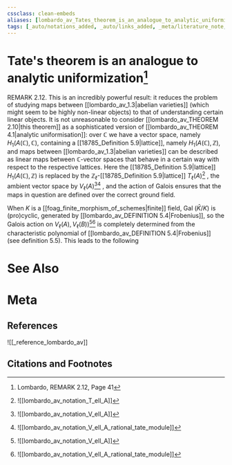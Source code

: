 ```yaml
---
cssclass: clean-embeds
aliases: [lombardo_av_Tates_theorem_is_an_analogue_to_analytic_uniformization]
tags: [_auto/notations_added, _auto/links_added, _meta/literature_note, _reference/lombardo_av, _meta/TODO/change_title, _meta/remark]
---
```

# Tate's theorem is an analogue to analytic uniformization[^1]
REMARK 2.12. This is an incredibly powerful result: it reduces the problem of studying maps between [[lombardo_av_1.3|abelian varieties]] (which might seem to be highly non-linear objects) to that of understanding certain linear objects. It is not unreasonable to consider [[lombardo_av_THEOREM 2.10|this theorem]] as a sophisticated version of [[lombardo_av_THEOREM 4.1|analytic uniformisation]]: over $\mathbb{C}$ we have a vector space, namely $H_{1}(A(\mathbb{C}), \mathbb{C})$, containing a [[18785_Definition 5.9|lattice]], namely $H_{1}(A(\mathbb{C}), \mathbb{Z})$, and maps between [[lombardo_av_1.3|abelian varieties]] can be described as linear maps between $\mathbb{C}$-vector spaces that behave in a certain way with respect to the respective lattices. Here the [[18785_Definition 5.9|lattice]] $H_{1}(A(\mathbb{C}), \mathbb{Z})$ is replaced by the $\mathbb{Z}_{\ell}$-[[18785_Definition 5.9|lattice]] $T_{\ell}(A)$[^2]              , the ambient vector space by $V_{\ell}(A)$[^3][^4]              , and the action of Galois ensures that the maps in question are defined over the correct ground field.

When $K$ is a [[foag_finite_morphism_of_schemes|finite]] field, Gal $(\bar{K} / K)$ is (pro)cyclic, generated by [[lombardo_av_DEFINITION 5.4|Frobenius]], so the Galois action on $\left.V_{\ell}(A), V_{\ell}(B)\right)$[^3][^4]               is completely determined from the characteristic polynomial of [[lombardo_av_DEFINITION 5.4|Frobenius]] (see definition 5.5). This leads to the following


# See Also

# Meta
## References
![[_reference_lombardo_av]]

## Citations and Footnotes
[^1]: Lombardo, REMARK 2.12, Page 41
[^2]: ![[lombardo_av_notation_T_ell_A]]
[^3]: ![[lombardo_av_notation_V_ell_A]]
[^4]: ![[lombardo_av_notation_V_ell_A_rational_tate_module]]